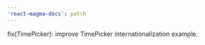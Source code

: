 ```yaml
---
'react-magma-docs': patch
---
```


fix(TimePicker): improve TimePicker internationalization example.